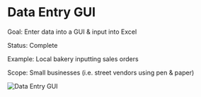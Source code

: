# Data Entry GUI

Goal: Enter data into a GUI &amp; input into Excel 

Status: Complete

Example: Local bakery inputting sales orders

Scope: Small businesses (i.e. street vendors using pen & paper)



![Data Entry GUI](https://github.com/huntahgarcia/Data_Entry_GUI/assets/140458716/307911d5-77e9-43f9-b1fd-da043530e75d)
